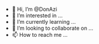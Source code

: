 - 👋 Hi, I’m @DonAzi
- 👀 I’m interested in ...
- 🌱 I’m currently learning ...
- 💞️ I’m looking to collaborate on ...
- 📫 How to reach me ...

<!---
DonAzi/DonAzi is a ✨ special ✨ repository because its `README.md` (this file) appears on your GitHub profile.
You can click the Preview link to take a look at your changes.
--->
